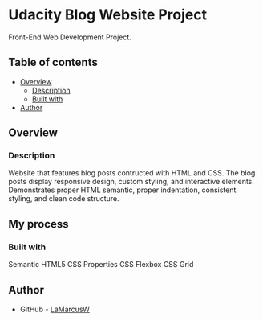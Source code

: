 # Udacity Blog Website Project

Front-End Web Development Project.

## Table of contents

- [Overview](#overview)
  - [Description](#description)
  - [Built with](#built-with)
- [Author](#author)


## Overview

### Description

Website that features blog posts contructed with HTML and CSS. The blog posts display responsive design, custom styling, and interactive elements. Demonstrates proper HTML semantic, proper indentation, consistent styling, and clean code structure.

## My process

### Built with

Semantic HTML5
CSS Properties
CSS Flexbox
CSS Grid


## Author

- GitHub - [LaMarcusW](https://github.com/MrLaMarcusW)


